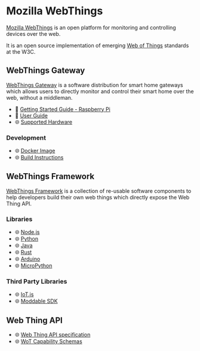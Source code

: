 # Mozilla WebThings

[Mozilla WebThings](https://iot.mozilla.org/) is an open platform for monitoring and controlling devices over the web.

It is an open source implementation of emerging [Web of Things](https://www.w3.org/WoT/) standards at the W3C.

## WebThings Gateway
[WebThings Gateway](https://iot.mozilla.org/gateway/) is a software distribution for smart home gateways which allows users to directly monitor and control their smart home over the web, without a middleman.
* 📝 [Getting Started Guide - Raspberry Pi](./gateway-getting-started-guide.md)
* 📝 [User Guide](./gateway-user-guide.md)
* 🌐 [Supported Hardware](https://github.com/mozilla-iot/wiki/wiki/Supported-Hardware)

### Development
* 🌐 [Docker Image](https://hub.docker.com/r/mozillaiot/gateway)
* 🌐 [Build Instructions](https://github.com/mozilla-iot/gateway#readme)

## WebThings Framework

[WebThings Framework](https://iot.mozilla.org/framework/) is a collection of re-usable software components to help developers build their own web things which directly expose the Web Thing API.

### Libraries
* 🌐 [Node.js](https://github.com/mozilla-iot/webthing-node)
* 🌐 [Python](https://github.com/mozilla-iot/webthing-python)
* 🌐 [Java](https://github.com/mozilla-iot/webthing-java)
* 🌐 [Rust](https://github.com/mozilla-iot/webthing-rust)
* 🌐 [Arduino](https://github.com/mozilla-iot/webthing-arduino)
* 🌐 [MicroPython](https://github.com/mozilla-iot/webthing-upy)

### Third Party Libraries
* 🌐 [IoT.js](https://github.com/rzr/webthing-iotjs)
* 🌐 [Moddable SDK](https://github.com/Moddable-OpenSource/moddable/blob/public/documentation/network/webthings.md)

## Web Thing API
* 🌐 [Web Thing API specification](https://iot.mozilla.org/wot/)
* 🌐 [WoT Capability Schemas](https://iot.mozilla.org/schemas/)
